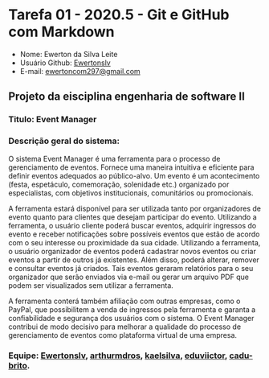 # Tarefa 01 - 2020.5 - Git e GitHub com Markdown

- Nome: Ewerton da Silva Leite
- Usuário Github: [Ewertonslv](github.com/Ewertonslv)
- E-mail: ewertoncom297@gmail.com


## Projeto da eisciplina engenharia de software II
### Titulo: Event Manager  
### Descrição geral do sistema: 
O sistema Event Manager é uma ferramenta para o processo de gerenciamento de eventos. Fornece uma maneira intuitiva e eficiente para definir eventos adequados ao público-alvo. Um evento é um acontecimento (festa, espetáculo, comemoração, solenidade etc.) organizado por especialistas, com objetivos institucionais, comunitários ou promocionais.

A ferramenta estará disponível para ser utilizada tanto por organizadores de evento quanto para clientes que desejam participar do evento. Utilizando a ferramenta, o usuário cliente poderá buscar eventos, adquirir ingressos do evento e receber notificações sobre possíveis eventos que estão de acordo com o seu interesse ou proximidade da sua cidade. Utilizando a ferramenta, o usuário organizador de eventos poderá cadastrar novos eventos ou criar eventos a partir de outros já existentes. Além disso, poderá alterar, remover e consultar eventos já criados. Tais eventos geraram relatórios para o seu organizador que serão enviados via e-mail ou gerar um arquivo PDF que podem ser visualizados sem utilizar a ferramenta.

A ferramenta conterá também afiliação com outras empresas, como o PayPal, que possibilitem a venda de ingressos pela ferramenta e garanta a confiabilidade e segurança dos usuários com o sistema. O Event Manager contribui de modo decisivo para melhorar a qualidade do processo de gerenciamento de eventos como plataforma virtual de uma empresa.
### Equipe: [Ewertonslv](https://github.com/Ewertonslv), [arthurmdros](https://github.com/arthurmdros), [kaelsilva](https://github.com/kaelsilva), [eduviictor](https://github.com/eduviictor), [cadu-brito](https://github.com/cadu-brito).

